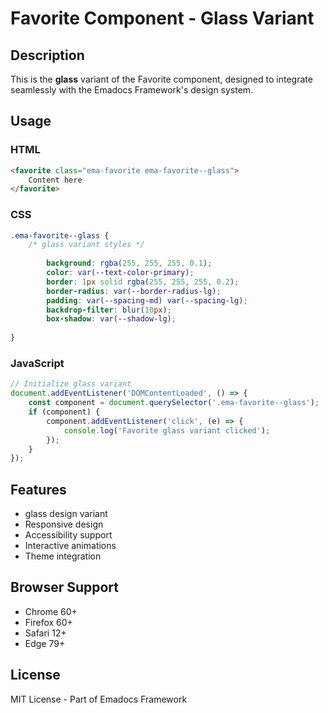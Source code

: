 # Favorite Component - Glass Variant

## Description
This is the **glass** variant of the Favorite component, designed to integrate seamlessly with the Emadocs Framework's design system.

## Usage

### HTML
```html
<favorite class="ema-favorite ema-favorite--glass">
    Content here
</favorite>
```

### CSS
```css
.ema-favorite--glass {
    /* glass variant styles */
    
        background: rgba(255, 255, 255, 0.1);
        color: var(--text-color-primary);
        border: 1px solid rgba(255, 255, 255, 0.2);
        border-radius: var(--border-radius-lg);
        padding: var(--spacing-md) var(--spacing-lg);
        backdrop-filter: blur(10px);
        box-shadow: var(--shadow-lg);
    
}
```

### JavaScript
```javascript
// Initialize glass variant
document.addEventListener('DOMContentLoaded', () => {
    const component = document.querySelector('.ema-favorite--glass');
    if (component) {
        component.addEventListener('click', (e) => {
            console.log('Favorite glass variant clicked');
        });
    }
});
```

## Features
- glass design variant
- Responsive design
- Accessibility support
- Interactive animations
- Theme integration

## Browser Support
- Chrome 60+
- Firefox 60+
- Safari 12+
- Edge 79+

## License
MIT License - Part of Emadocs Framework
